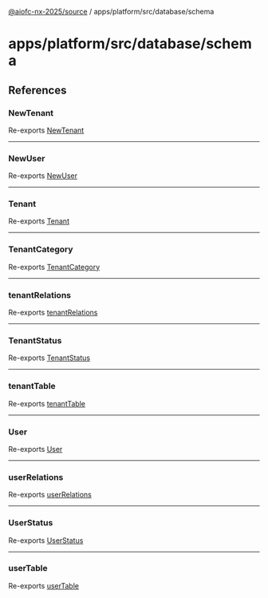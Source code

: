 [@aiofc-nx-2025/source](../../../../../index.md) / apps/platform/src/database/schema

# apps/platform/src/database/schema

## References

### NewTenant

Re-exports [NewTenant](tenant.schema/index.md#newtenant)

***

### NewUser

Re-exports [NewUser](user.schema/index.md#newuser)

***

### Tenant

Re-exports [Tenant](tenant.schema/index.md#tenant)

***

### TenantCategory

Re-exports [TenantCategory](tenant.schema/enumerations/TenantCategory.md)

***

### tenantRelations

Re-exports [tenantRelations](tenant.schema/index.md#tenantrelations)

***

### TenantStatus

Re-exports [TenantStatus](tenant.schema/enumerations/TenantStatus.md)

***

### tenantTable

Re-exports [tenantTable](tenant.schema/index.md#tenanttable)

***

### User

Re-exports [User](user.schema/index.md#user)

***

### userRelations

Re-exports [userRelations](user.schema/index.md#userrelations)

***

### UserStatus

Re-exports [UserStatus](user.schema/enumerations/UserStatus.md)

***

### userTable

Re-exports [userTable](user.schema/index.md#usertable)

